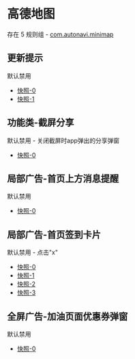 # 高德地图

存在 5 规则组 - [com.autonavi.minimap](/src/apps/com.autonavi.minimap.ts)

## 更新提示

默认禁用

- [快照-0](https://i.gkd.li/import/13379094)
- [快照-1](https://i.gkd.li/import/13379426)

## 功能类-截屏分享

默认禁用 - 关闭截屏时app弹出的分享弹窗

- [快照-0](https://i.gkd.li/import/13473388)

## 局部广告-首页上方消息提醒

默认禁用

- [快照-0](https://i.gkd.li/import/12642830)

## 局部广告-首页签到卡片

默认禁用 - 点击"x"

- [快照-0](https://i.gkd.li/import/12642842)
- [快照-1](https://i.gkd.li/import/12642845)
- [快照-2](https://i.gkd.li/import/12818770)
- [快照-3](https://i.gkd.li/import/13764540)

## 全屏广告-加油页面优惠券弹窗

默认禁用

- [快照-0](https://i.gkd.li/import/12642857)
